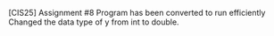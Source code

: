 [CIS25] Assignment #8
Program has been converted to run efficiently 
Changed the data type of y from int to double.
